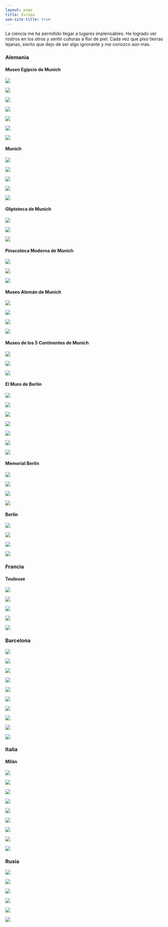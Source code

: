 ```yaml
---
layout: page
title: Europa
use-site-title: true
---
```


La ciencia me ha permitido llegar a lugares implensables. He logrado ver rostros en los otros y sentir culturas a flor de piel. Cada vez que piso tierras lejanas, siento que dejo de ser algo ignorante y me conozco aún más.

### Alemania

#### Museo Egipcio de Munich

![](/img/fotografia/g_3.jpg)

![](/img/fotografia/g_4.jpg)

![](/img/fotografia/g_5.jpg)

![](/img/fotografia/g_6.jpg)

![](/img/fotografia/g_7.jpg)

![](/img/fotografia/g_8.jpg)

![](/img/fotografia/g_9.jpg)

#### Munich

![](/img/fotografia/g_1.jpg)

![](/img/fotografia/g_2.jpg)

![](/img/fotografia/munich_1.jpg)

![](/img/fotografia/munich_2.jpg)

![](/img/fotografia/munich_3.jpg)

#### Gliptoteca de Munich

![](/img/fotografia/greek_1.jpg)

![](/img/fotografia/greek_2.jpg)

![](/img/fotografia/greek_3.jpg)

#### Pinacoteca Moderna de Munich

![](/img/fotografia/pin_1.jpg)

![](/img/fotografia/pin_2.jpg)

![](/img/fotografia/pin_3.jpg)

#### Museo Alemán de Munich

![](/img/fotografia/c_1.jpg)

![](/img/fotografia/c_2.jpg)

![](/img/fotografia/c_3.jpg)

![](/img/fotografia/c_4.jpg)

#### Museo de los 5 Continentes de Munich

![](/img/fotografia/5_c_1.jpg)

![](/img/fotografia/5_c_2.jpg)

![](/img/fotografia/5_c_3.jpg)


#### El Muro de Berlín

![](/img/fotografia/g_10.jpg)

![](/img/fotografia/g_11.jpg)

![](/img/fotografia/g_12.jpg)

![](/img/fotografia/g_13.jpg)

![](/img/fotografia/g_14.jpg)

![](/img/fotografia/g_15.jpg)

![](/img/fotografia/g_16.jpg)


#### Memorial Berlín

![](/img/fotografia/g_17.jpg)

![](/img/fotografia/g_18.jpg)

![](/img/fotografia/g_19.jpg)

![](/img/fotografia/g_20.jpg)


#### Berlín

![](/img/fotografia/g_21.jpg)

![](/img/fotografia/g_22.jpg)

![](/img/fotografia/g_23.jpg)

![](/img/fotografia/g_24.jpg)



### Francia

#### Toulouse

![](/img/fotografia/f_1.jpg)

![](/img/fotografia/f_2.jpg)

![](/img/fotografia/f_3.jpg)

![](/img/fotografia/f_4.jpg)

![](/img/fotografia/f_5.jpg)


### Barcelona

![](/img/fotografia/e_1.jpg)

![](/img/fotografia/e_2.jpg)

![](/img/fotografia/e_3.jpg)

![](/img/fotografia/e_4.jpg)

![](/img/fotografia/e_5.jpg)

![](/img/fotografia/e_6.jpg)

![](/img/bar_1.jpg)

![](/img/bar_2.jpg)

![](/img/bar_3.jpg)

![](/img/bar_4.jpg)

### Italia

#### Milán

![](/img/mil_1.jpg)

![](/img/mil_2.jpg)

![](/img/mil_3.jpg)

![](/img/mil_4.jpg)

![](/img/mil_5.jpg)

![](/img/mil_6.jpg)

![](/img/mil_7.jpg)

![](/img/mil_8.jpg)

![](/img/mil_9.jpg)


### Rusia 

![](/img/fotografia/rus_1.JPG)

![](/img/fotografia/rus_2.JPG)

![](/img/fotografia/rus_3.JPG)

![](/img/fotografia/rus_4.JPG)

![](/img/fotografia/rus_5.JPG)

![](/img/fotografia/rus_6.JPG)




